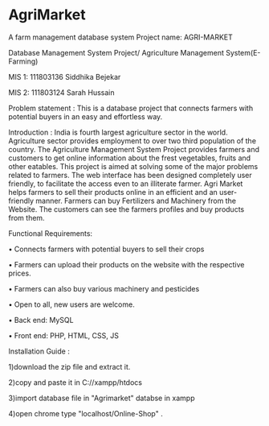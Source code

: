 # AgriMarket
A farm management database system 
Project name: AGRI-MARKET

Database Management System Project/ Agriculture Management System(E-Farming)

MIS 1: 111803136 Siddhika Bejekar

MIS 2: 111803124 Sarah Hussain

Problem statement : This is a database project that connects farmers with potential buyers in an easy and effortless way.

Introduction : India is fourth largest agriculture sector in the world. Agriculture sector provides employment to over two third population of the country. The Agriculture Management System Project provides farmers and customers to get online information about the frest vegetables, fruits and other eatables. This project is aimed at solving some of the major problems related to farmers. The web interface has been designed completely user friendly, to facilitate the access even to an illiterate farmer. Agri Market helps farmers to sell their products online in an efficient and an user-friendly manner. Farmers can buy Fertilizers and Machinery from the Website. The customers can see the farmers profiles and buy products from them.

Functional Requirements:

• Connects farmers with potential buyers to sell their crops

• Farmers can upload their products on the website with the respective prices.

• Farmers can also buy various machinery and pesticides

• Open to all, new users are welcome.

• Back end: MySQL

• Front end: PHP, HTML, CSS, JS

Installation Guide :

1)download the zip file and extract it.

2)copy and paste it in C://xampp/htdocs

3)import database file in "Agrimarket" databse in xampp

4)open chrome type "localhost/Online-Shop" .
